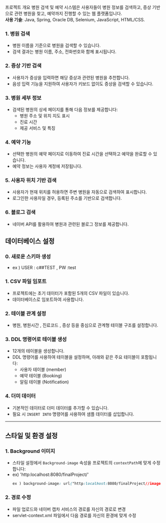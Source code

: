 프로젝트 개요
병원 검색 및 예약 시스템은 사용자들이 병원 정보를 검색하고, 증상 기반으로 관련 병원을 찾고, 예약까지 진행할 수 있는 웹 플랫폼입니다.  
**사용 기술**: Java, Spring, Oracle DB, Selenium, JavaScript, HTML/CSS.


### 1. **병원 검색**
- 병원 이름을 기준으로 병원을 검색할 수 있습니다.
- 검색 결과는 병원 이름, 주소, 전화번호와 함께 표시됩니다.

### 2. **증상 기반 검색**
- 사용자가 증상을 입력하면 해당 증상과 관련된 병원을 추천합니다.
- 음성 입력 기능을 지원하여 사용자가 키보드 없이도 증상을 검색할 수 있습니다.

### 3. **병원 세부 정보**
- 검색된 병원의 상세 페이지를 통해 다음 정보를 제공합니다:
  - 병원 주소 및 위치 지도 표시
  - 진료 시간
  - 제공 서비스 및 특징

### 4. **예약 기능**
- 선택한 병원의 예약 페이지로 이동하여 진료 시간을 선택하고 예약을 완료할 수 있습니다.
- 예약 정보는 사용자 계정에 저장됩니다.

### 5. **사용자 위치 기반 검색**
- 사용자가 현재 위치를 허용하면 주변 병원을 자동으로 검색하여 표시합니다.
- 로그인한 사용자일 경우, 등록된 주소를 기반으로 검색합니다.

### 6. **블로그 검색**
- 네이버 API를 활용하여 병원과 관련된 블로그 정보를 제공합니다.



## 데이터베이스 설정

### 0. **새로운 스키마 생성**
- ex ) USER : c##TEST , PW :test

### 1. **CSV 파일 임포트**
- 프로젝트에는 초기 데이터가 포함된 5개의 CSV 파일이 있습니다.
- 데이터베이스로 임포트하여 사용합니다.

### 2. **테이블 관계 설정**
- 병원, 병원시간 , 진료코드 , 증상 등을 중심으로 관계형 테이블 구조를 설정합니다.

### 3. **DDL 명령어로 테이블 생성**
- 12개의 테이블을 생성합니다.
- DDL 명령어를 사용하여 테이블을 설정하며, 아래와 같은 주요 테이블이 포함됩니다:
  - 사용자 테이블 (member)
  - 예약 테이블 (Booking)
  - 알림 테이블 (Notification)

### 4. **더미 데이터**
- 기본적인 데이터로 더미 데이터를 추가할 수 있습니다.
- 필요 시 `INSERT INTO` 명령어를 사용하여 샘플 데이터를 삽입합니다.

---

## 스타일 및 환경 설정

### 1. **Background 이미지**
- 스타일 설정에서 `Background-image` 속성을 프로젝트의 `contextPath`에 맞게 수정합니다:
- ex) 'http:localhost:8080/finalProject/'
  ```css
  ex ) background-image: url("http:localhost:8080/finalProject//images/background.jpg");
  
### 2. **경로 수정**
- 파일 업로드와 네이버 캡차 서비스의 경로를 자신의 경로로 변경
- servlet-context.xml 파일에서 다음 경로를 자신의 환경에 맞게 수정
